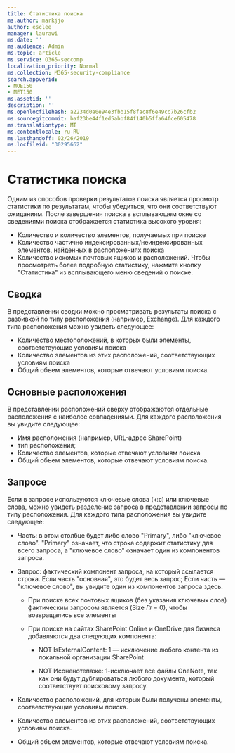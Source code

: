 ```yaml
---
title: Статистика поиска
ms.author: markjjo
author: esclee
manager: laurawi
ms.date: ''
ms.audience: Admin
ms.topic: article
ms.service: O365-seccomp
localization_priority: Normal
ms.collection: M365-security-compliance
search.appverid:
- MOE150
- MET150
ms.assetid: ''
description: ''
ms.openlocfilehash: a2234d0a0e94e3fbb15f8fac8f6e49cc7b26cfb2
ms.sourcegitcommit: baf23be44f1ed5abbf84f140b5ffa64fce605478
ms.translationtype: MT
ms.contentlocale: ru-RU
ms.lasthandoff: 02/26/2019
ms.locfileid: "30295662"
---
```

# <a name="search-statistics"></a>Статистика поиска

Одним из способов проверки результатов поиска является просмотр статистики по результатам, чтобы убедиться, что они соответствуют ожиданиям. После завершения поиска в всплывающем окне со сведениями поиска отображается статистика высокого уровня:
- Количество и количество элементов, получаемых при поиске
- Количество частично индексированных/неиндексированных элементов, найденных в расположениях поиска
- Количество искомых почтовых ящиков и расположений. Чтобы просмотреть более подробную статистику, нажмите кнопку "Статистика" из всплывающего меню сведений о поиске.

## <a name="summary"></a>Сводка

В представлении сводки можно просматривать результаты поиска с разбивкой по типу расположения (например, Exchange). Для каждого типа расположения можно увидеть следующее:
- Количество местоположений, в которых были элементы, соответствующие условиям поиска
- Количество элементов из этих расположений, соответствующих условиям поиска
- Общий объем элементов, которые отвечают условиям поиска.

## <a name="top-locations"></a>Основные расположения

В представлении расположений сверху отображаются отдельные расположения с наиболее совпадениями. Для каждого расположения вы увидите следующее:
- Имя расположения (например, URL-адрес SharePoint)
- тип расположения;
- Количество элементов, которые отвечают условиям поиска
- Общий объем элементов, которые отвечают условиям поиска.

## <a name="queries"></a>Запросе

Если в запросе используются ключевые слова (к:с) или ключевые слова, можно увидеть разделение запроса в представлении запросы по типу расположения. Для каждого типа расположения вы увидите следующее:

- Часть: в этом столбце будет либо слово "Primary", либо "ключевое слово". "Primary" означает, что строка содержит статистику для всего запроса, а "ключевое слово" означает один из компонентов запроса.

- Запрос: фактический компонент запроса, на который ссылается строка. Если часть "основная", это будет весь запрос; Если часть — "ключевое слово", вы увидите один из компонентов запроса здесь.
  
  - При поиске всех почтовых ящиков (без указания ключевых слов) фактическим запросом является (Size _Гт_ = 0), чтобы возвращались все элементы
  
  - При поиске на сайтах SharePoint Online и OneDrive для бизнеса добавляются два следующих компонента:
    
    - NOT IsExternalContent: 1 — исключение любого контента из локальной организации SharePoint
    
    - NOT Исоненотепаже: 1-исключает все файлы OneNote, так как они будут дублироваться любого документа, который соответствует поисковому запросу.

- Количество расположений, для которых были получены элементы, соответствующие условиям поиска.

- Количество элементов из этих расположений, соответствующих условиям поиска.

- Общий объем элементов, которые отвечают условиям поиска.